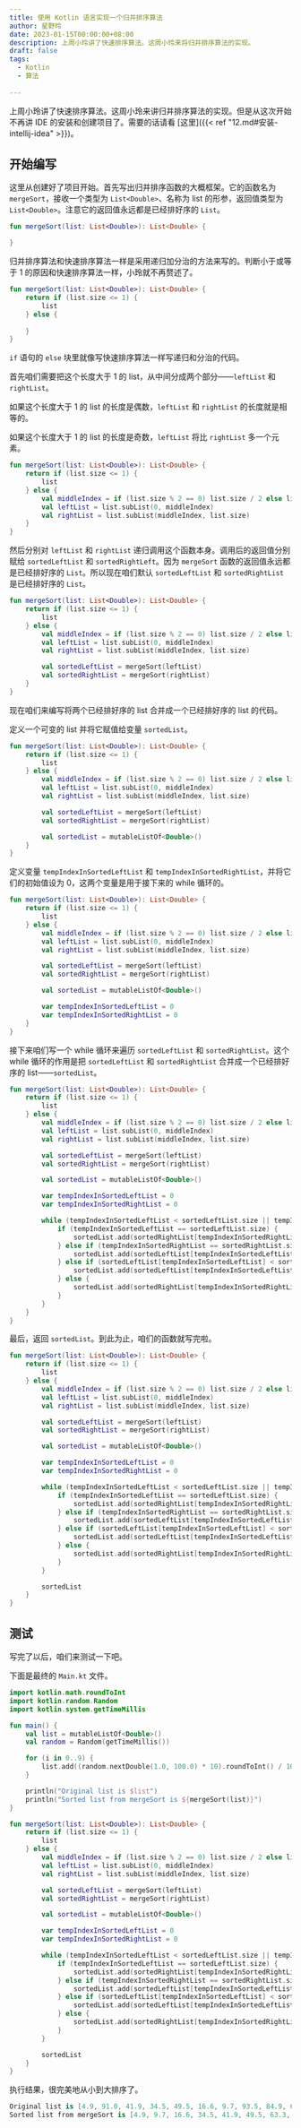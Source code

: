 ```yaml
---
title: 使用 Kotlin 语言实现一个归并排序算法
author: 星野玲
date: 2023-01-15T00:00:00+08:00
description: 上周小玲讲了快速排序算法。这周小玲来将归并排序算法的实现。
draft: false
tags:
  - Kotlin
  - 算法
 
---
```


上周小玲讲了快速排序算法。这周小玲来讲归并排序算法的实现。但是从这次开始不再讲 IDE 的安装和创建项目了。需要的话请看 [这里]({{< ref "12.md#安装-intellij-idea" >}})。

## 开始编写

这里从创建好了项目开始。首先写出归并排序函数的大概框架。它的函数名为 `mergeSort`，接收一个类型为 `List<Double>`、名称为 list 的形参，返回值类型为 `List<Double>`。注意它的返回值永远都是已经排好序的 `List`。

```kotlin
fun mergeSort(list: List<Double>): List<Double> {

}
```

归并排序算法和快速排序算法一样是采用递归加分治的方法来写的。判断小于或等于 1 的原因和快速排序算法一样，小玲就不再赘述了。

```kotlin
fun mergeSort(list: List<Double>): List<Double> {
    return if (list.size <= 1) {
        list
    } else {
        
    }
}
```

`if` 语句的 `else` 块里就像写快速排序算法一样写递归和分治的代码。

首先咱们需要把这个长度大于 1 的 list，从中间分成两个部分——`leftList` 和 `rightList`。

如果这个长度大于 1 的 list 的长度是偶数，`leftList` 和 `rightList` 的长度就是相等的。

如果这个长度大于 1 的 list 的长度是奇数，`leftList` 将比 `rightList` 多一个元素。

```kotlin
fun mergeSort(list: List<Double>): List<Double> {
    return if (list.size <= 1) {
        list
    } else {
        val middleIndex = if (list.size % 2 == 0) list.size / 2 else list.size / 2 + 1
        val leftList = list.subList(0, middleIndex)
        val rightList = list.subList(middleIndex, list.size)
    }
}
```

然后分别对 `leftList` 和 `rightList` 递归调用这个函数本身。调用后的返回值分别赋给 `sortedLeftList` 和 `sortedRightLeft`。因为 `mergeSort` 函数的返回值永远都是已经排好序的 `List`。所以现在咱们默认 `sortedLeftList` 和 `sortedRightList` 是已经排好序的 `List`。

```kotlin
fun mergeSort(list: List<Double>): List<Double> {
    return if (list.size <= 1) {
        list
    } else {
        val middleIndex = if (list.size % 2 == 0) list.size / 2 else list.size / 2 + 1
        val leftList = list.subList(0, middleIndex)
        val rightList = list.subList(middleIndex, list.size)

        val sortedLeftList = mergeSort(leftList)
        val sortedRightList = mergeSort(rightList)
    }
}
```

现在咱们来编写将两个已经排好序的 list 合并成一个已经排好序的 list 的代码。

定义一个可变的 list 并将它赋值给变量 `sortedList`。

```kotlin
fun mergeSort(list: List<Double>): List<Double> {
    return if (list.size <= 1) {
        list
    } else {
        val middleIndex = if (list.size % 2 == 0) list.size / 2 else list.size / 2 + 1
        val leftList = list.subList(0, middleIndex)
        val rightList = list.subList(middleIndex, list.size)

        val sortedLeftList = mergeSort(leftList)
        val sortedRightList = mergeSort(rightList)

        val sortedList = mutableListOf<Double>()
    }
}
```

定义变量 `tempIndexInSortedLeftList` 和 `tempIndexInSortedRightList`，并将它们的初始值设为 0，这两个变量是用于接下来的 while 循环的。

```kotlin
fun mergeSort(list: List<Double>): List<Double> {
    return if (list.size <= 1) {
        list
    } else {
        val middleIndex = if (list.size % 2 == 0) list.size / 2 else list.size / 2 + 1
        val leftList = list.subList(0, middleIndex)
        val rightList = list.subList(middleIndex, list.size)

        val sortedLeftList = mergeSort(leftList)
        val sortedRightList = mergeSort(rightList)

        val sortedList = mutableListOf<Double>()

        var tempIndexInSortedLeftList = 0
        var tempIndexInSortedRightList = 0
    }
}
```

接下来咱们写一个 while 循环来遍历 `sortedLeftList` 和 `sortedRightList`。这个 while 循环的作用是把 `sortedLeftList` 和 `sortedRightList` 合并成一个已经排好序的 list——`sortedList`。

```kotlin
fun mergeSort(list: List<Double>): List<Double> {
    return if (list.size <= 1) {
        list
    } else {
        val middleIndex = if (list.size % 2 == 0) list.size / 2 else list.size / 2 + 1
        val leftList = list.subList(0, middleIndex)
        val rightList = list.subList(middleIndex, list.size)

        val sortedLeftList = mergeSort(leftList)
        val sortedRightList = mergeSort(rightList)

        val sortedList = mutableListOf<Double>()

        var tempIndexInSortedLeftList = 0
        var tempIndexInSortedRightList = 0

        while (tempIndexInSortedLeftList < sortedLeftList.size || tempIndexInSortedRightList < sortedRightList.size) {
            if (tempIndexInSortedLeftList == sortedLeftList.size) {
                sortedList.add(sortedRightList[tempIndexInSortedRightList++])
            } else if (tempIndexInSortedRightList == sortedRightList.size){
                sortedList.add(sortedLeftList[tempIndexInSortedLeftList++])
            } else if (sortedLeftList[tempIndexInSortedLeftList] < sortedRightList[tempIndexInSortedRightList]) {
                sortedList.add(sortedLeftList[tempIndexInSortedLeftList++])
            } else {
                sortedList.add(sortedRightList[tempIndexInSortedRightList++])
            }
        }
    }
}
```

最后，返回 `sortedList`。到此为止，咱们的函数就写完啦。

```kotlin
fun mergeSort(list: List<Double>): List<Double> {
    return if (list.size <= 1) {
        list
    } else {
        val middleIndex = if (list.size % 2 == 0) list.size / 2 else list.size / 2 + 1
        val leftList = list.subList(0, middleIndex)
        val rightList = list.subList(middleIndex, list.size)

        val sortedLeftList = mergeSort(leftList)
        val sortedRightList = mergeSort(rightList)

        val sortedList = mutableListOf<Double>()

        var tempIndexInSortedLeftList = 0
        var tempIndexInSortedRightList = 0

        while (tempIndexInSortedLeftList < sortedLeftList.size || tempIndexInSortedRightList < sortedRightList.size) {
            if (tempIndexInSortedLeftList == sortedLeftList.size) {
                sortedList.add(sortedRightList[tempIndexInSortedRightList++])
            } else if (tempIndexInSortedRightList == sortedRightList.size){
                sortedList.add(sortedLeftList[tempIndexInSortedLeftList++])
            } else if (sortedLeftList[tempIndexInSortedLeftList] < sortedRightList[tempIndexInSortedRightList]) {
                sortedList.add(sortedLeftList[tempIndexInSortedLeftList++])
            } else {
                sortedList.add(sortedRightList[tempIndexInSortedRightList++])
            }
        }

        sortedList
    }
}
```

## 测试

写完了以后，咱们来测试一下吧。

下面是最终的 `Main.kt` 文件。

```kotlin
import kotlin.math.roundToInt
import kotlin.random.Random
import kotlin.system.getTimeMillis

fun main() {
    val list = mutableListOf<Double>()
    val random = Random(getTimeMillis())

    for (i in 0..9) {
        list.add((random.nextDouble(1.0, 100.0) * 10).roundToInt() / 10.0 )
    }

    println("Original list is $list")
    println("Sorted list from mergeSort is ${mergeSort(list)}")
}

fun mergeSort(list: List<Double>): List<Double> {
    return if (list.size <= 1) {
        list
    } else {
        val middleIndex = if (list.size % 2 == 0) list.size / 2 else list.size / 2 + 1
        val leftList = list.subList(0, middleIndex)
        val rightList = list.subList(middleIndex, list.size)

        val sortedLeftList = mergeSort(leftList)
        val sortedRightList = mergeSort(rightList)

        val sortedList = mutableListOf<Double>()

        var tempIndexInSortedLeftList = 0
        var tempIndexInSortedRightList = 0

        while (tempIndexInSortedLeftList < sortedLeftList.size || tempIndexInSortedRightList < sortedRightList.size) {
            if (tempIndexInSortedLeftList == sortedLeftList.size) {
                sortedList.add(sortedRightList[tempIndexInSortedRightList++])
            } else if (tempIndexInSortedRightList == sortedRightList.size){
                sortedList.add(sortedLeftList[tempIndexInSortedLeftList++])
            } else if (sortedLeftList[tempIndexInSortedLeftList] < sortedRightList[tempIndexInSortedRightList]) {
                sortedList.add(sortedLeftList[tempIndexInSortedLeftList++])
            } else {
                sortedList.add(sortedRightList[tempIndexInSortedRightList++])
            }
        }

        sortedList
    }
}
```

执行结果，很完美地从小到大排序了。

```kotlin
Original list is [4.9, 91.0, 41.9, 34.5, 49.5, 16.6, 9.7, 93.5, 84.9, 63.3]
Sorted list from mergeSort is [4.9, 9.7, 16.6, 34.5, 41.9, 49.5, 63.3, 84.9, 91.0, 93.5]
```
